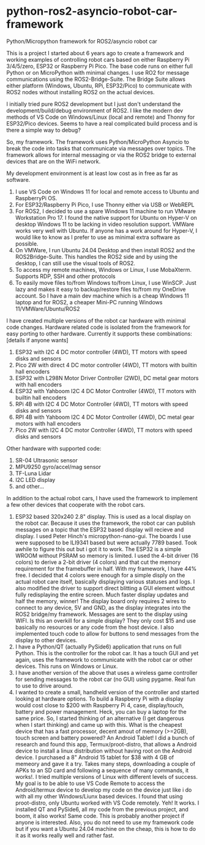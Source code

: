 # python-ros2-asyncio-robot-car-framework
Python/Micropython framework for ROS2/asyncio robot car

This is a project I started about 6 years ago to create a framework and working examples of controlling robot cars based on either Raspberry Pi 3/4/5/zero, ESP32 or Raspberry Pi Pico. The base code runs on either full Python or on MicroPython with minimal changes.  I use RO2 for message communications using the ROS2-Bridge-Suite.  The Bridge Suite allows either platform (Windows, Ubuntu, RPi, ESP32/Pico) to communicate with ROS2 nodes without installing ROS2 on the actual devices.

I initially tried pure ROS2 development but I just don't understand the development/build/debug environment of ROS2. I like the modern dev methods of VS Code on Windows/Linux (local and remote) and Thonny for ESP32/Pico devices. Seems to have a real complicated build process and is there a simple way to debug?   

So, my framework.  The framework uses Python/MicroPython Asyncio to break the code into tasks that communicate via messages over topics.  The framework allows for internal messaging or via the ROS2 bridge to external devices that are on the WiFi network.

My development environment is at least low cost as in free as far as software.  
  1. I use VS Code on Windows 11 for local and remote access to Ubuntu and RaspberryPi OS.
  2. For ESP32/Raspberry Pi Pico, I use Thonny either via USB or WebREPL
  3. For ROS2, I decided to use a spare Windows 11 machine to run VMware Workstation Pro 17.  I found the native support for Ubuntu on Hyper-V on desktop Windows 11 to be lacking in video resolution support.  VMWare works very well with Ubuntu. If anyone has a work around for Hyper-V, I would like to know as I prefer to use as minimal extra software as possible.
  4. On VMWare, I run Ubuntu 24.04 Desktop and then install ROS2 and the ROS2Bridge-Suite.  This handles the ROS2 side and by using the desktop, I can still use the visual tools of ROS2.
  5. To access my remote machines, Windows or Linux, I use MobaXterm.  Supports RDP, SSH and other protocols
  6. To easily move files to/from Windows to/from Linux, I use WinSCP.  Just lazy and makes it easy to backup/restore files to/from my OneDrive account.
So I have a main dev machine which is a cheap Windows 11 laptop and for ROS2, a cheaper Mini-PC running Windows 11/VMWare/Ubuntu/ROS2  

I have created multiple versions of the robot car hardware with minimal code changes.  Hardware related code is isolated from the framework for easy porting to other hardware.  Currently it supports these combinations: [details if anyone wants]

  1. ESP32 with I2C 4 DC motor controller (4WD), TT motors with speed disks and sensors
  2. Pico 2W with direct 4 DC motor controller (4WD), TT motors with builtin hall encoders
  3. ESP32 with L298N Motor Driver Controller (2WD), DC metal gear motors with hall encoders
  4. ESP32 with Yahboom I2C 4 DC Motor Controller (4WD), TT motors with builtin hall encoders
  5. RPi 4B with I2C 4 DC Motor Controller (4WD), TT motors with speed disks and sensors
  6. RPI 4B with Yahboom I2C 4 DC Motor Controller (4WD), DC metal gear motors with hall encoders
  7. Pico 2W with I2C 4 DC motor Controller (4WD), TT motors with speed disks and sensors

Other hardware with supported code:
  1. SR-04 Ultrasonic sensor
  2. MPU9250 gyro/accel/mag sensor
  3. TF-Luna Lidar
  4. I2C LED display
  5. and other...

In addition to the actual robot cars, I have used the framework to implement a few other devices that cooperate with the robot cars.
  1. ESP32 based 320x240 2.8" display.  This is used as a local display on the robot car.  Because it uses the framework, the robot car can publish messages on a topic that the ESP32 based display will recieve and display.  I used Peter Hinch's micropython-nano-gui.  The boards I use were supposed to be ILI9341 based but were actually 7789 based.  Took awhile to figure this out but i got it to work.  The ESP32 is a simple WROOM without PSRAM so memory is limited.  I used the 4-bit driver (16 colors) to derive a 2-bit driver (4 colors) and that cut the memory requirement for the framebuffer in half. With my framework, I have 44% free. I decided that 4 colors were enough for a simple disply on the actual robot care itself, basically displaying various statuses and logs. I also modified the driver to support direct blitting a GUI element without fully redisplaying the entire screen.  Much faster display updates and half the memory, winner!  The display board only requires 2 wires to connect to any device, 5V and GND, as the display integrates into the ROS2 bridge/my framework.  Messages are sent to the display using WIFI.  Is this an overkill for a simple display?  They only cost $15 and use basically no resources or any code from the host device. I also implemented touch code to allow for buttons to send messages from the display to other devices. 
  2. I have a Python/QT (actually PySide6) application that runs on full Python.  This is the controller for the robot car.  It has a touch GUI and yet again, uses the framework to communicate with the robot car or other devices. This runs on Windows or Linux.
  3. I have another version of the above that uses a wireless game controller for sending messages to the robot car (no GUI) using pygame.  Real fun to use to drive around.
  4. I wanted to create a small, handheld version of the controller and started looking at hardware options.  To build a Raspberry Pi with a display would cost close to $200 with Raspberry Pi 4, case, display/touch, battery and power management.  Heck, you can buy a laptop for the same price.  So, I started thinking of an alternative (I get dangerous when I start thinking) and came up with this.  What is the cheapest device that has a fast processor, decent amout of memory (>=2GB), touch screen and battery powered?  An Android Tablet! I did a bunch of research and found this app, Termux/proot-distro, that allows a Android device to install a linux distribution without having root on the Android device.  I purchased a 8" Android 15 tablet for $38 with 4 GB of memeory and gave it a try.  Takes many steps, downloading a couple of APKs to an SD card and following a sequence of many commands, it works!.  I tried multiple versions of Linux with different levels of success.  My goal is to be able to use VS Code Remote to access the Android/termux device to develop my code on the device just like i do with all my other Windows/Liunx based devices.  I found that using proot-distro, only Ubuntu worked with VS Code remotely. Yeh! It works.  I installed QT and PySide6, all my code from the previous project, and boom, it also works!  Same code.  This is probably another project if anyone is interested.  Also, you do not need to use my framework code but if you want a Ubuntu 24.04 machine on the cheap, this is how to do it as it works really well and rather fast.
